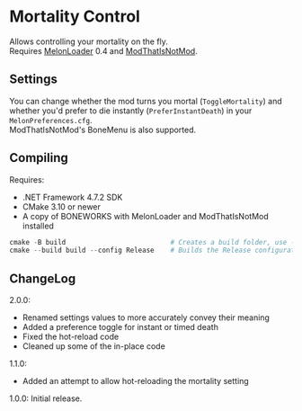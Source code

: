 # Mortality Control
Allows controlling your mortality on the fly.  
Requires [MelonLoader](https://github.com/LavaGang/MelonLoader) 0.4 and [ModThatIsNotMod](https://boneworks.thunderstore.io/package/gnonme/ModThatIsNotMod/).

## Settings
You can change whether the mod turns you mortal (`ToggleMortality`) and whether you'd prefer to die instantly (`PreferInstantDeath`) in your `MelonPreferences.cfg`.  
ModThatIsNotMod's BoneMenu is also supported.

## Compiling
Requires:
- .NET Framework 4.7.2 SDK
- CMake 3.10 or newer
- A copy of BONEWORKS with MelonLoader and ModThatIsNotMod installed

```ps1
cmake -B build                          # Creates a build folder, use -DBONEWORKS_DIR=<path> if you installed BONEWORKS somewhere outside of C:\Program Files (x86)\Steam\steamapps\common
cmake --build build --config Release    # Builds the Release configuration.
```

## ChangeLog
2.0.0:
- Renamed settings values to more accurately convey their meaning
- Added a preference toggle for instant or timed death
- Fixed the hot-reload code
- Cleaned up some of the in-place code

1.1.0:
- Added an attempt to allow hot-reloading the mortality setting

1.0.0:
Initial release.
